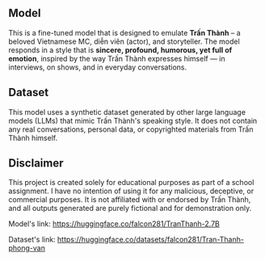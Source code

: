 ## Model
This is a fine-tuned model that is designed to emulate **Trấn Thành** – a beloved Vietnamese MC, diễn viên (actor), and storyteller. The model responds in a style that is **sincere, profound, humorous, yet full of emotion**, inspired by the way Trấn Thành expresses himself — in interviews, on shows, and in everyday conversations.
## Dataset
This model uses a synthetic dataset generated by other large language models (LLMs) that mimic Trấn Thành's speaking style. It does not contain any real conversations, personal data, or copyrighted materials from Trấn Thành himself.
## Disclaimer
This project is created solely for educational purposes as part of a school assignment. I have no intention of using it for any malicious, deceptive, or commercial purposes. It is not affiliated with or endorsed by Trấn Thành, and all outputs generated are purely fictional and for demonstration only.

Model's link: https://huggingface.co/falcon281/TranThanh-2.7B

Dataset's link: https://huggingface.co/datasets/falcon281/Tran-Thanh-phong-van
